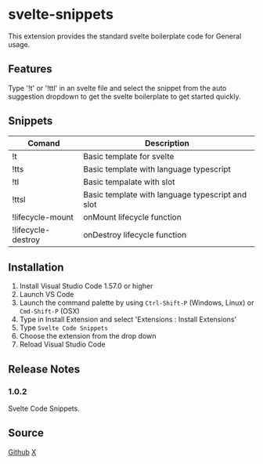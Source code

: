 # svelte-snippets

This extension provides the standard svelte boilerplate code for General usage.

## Features

Type '!t' or '!ttl' in an svelte file and select the snippet from the auto suggestion dropdown to get the svelte boilerplate to get started quickly.

<!-- ![feature X](icon.png) -->

## Snippets

| Comand        | Description                                                                |
| ----------------- | ------------------------------------------------------------------ |
| !t |Basic template for svelte |
| !tts |Basic template with language typescript  |
| !tl | Basic tempalate with slot |
| !ttsl | Basic template with language typescript and slot |
| !lifecycle-mount| onMount lifecycle function|
|!lifecycle-destroy|onDestroy lifecycle function|

## Installation

1. Install Visual Studio Code 1.57.0 or higher
2. Launch VS Code
3. Launch the command palette by using `Ctrl-Shift-P` (Windows, Linux) or `Cmd-Shift-P` (OSX)
4. Type in Install Extension and select 'Extensions : Install Extensions'
5. Type `Svelte Code Snippets`
6. Choose the extension from the drop down
7. Reload Visual Studio Code

## Release Notes

### 1.0.2

Svelte Code Snippets.

## Source

[Github](https://github.com/NoOne-Cares/svelte-snippets.git)
[X](https://x.com/Humble__Fool)


